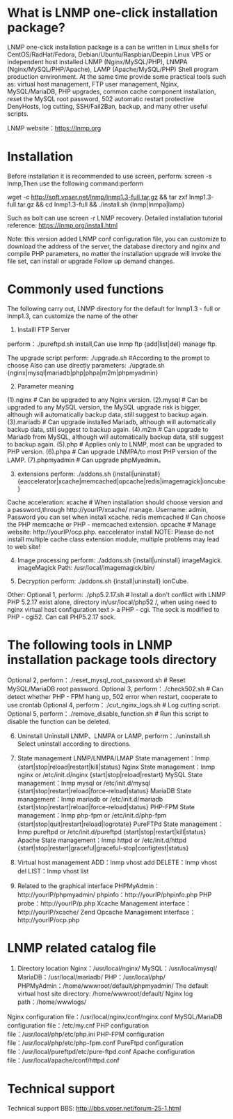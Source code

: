 # What is LNMP one-click installation package?

LNMP one-click installation package is a can be written in Linux shells for CentOS/RadHat/Fedora, Debian/Ubuntu/Raspbian/Deepin Linux VPS or independent host installed LNMP (Nginx/MySQL/PHP),
LNMPA (Nginx/MySQL/PHP/Apache), LAMP (Apache/MySQL/PHP) Shell program production environment. At the same time provide some practical tools such as: virtual host management, FTP user management, Nginx, MySQL/MariaDB, PHP upgrades, common cache component installation, reset the MySQL root password, 502 automatic restart protective DenyHosts, log cutting, SSH/Fail2Ban, backup, and many other useful scripts.

LNMP website：https://lnmp.org

# Installation

Before installation it is recommended to use screen, perform: screen -s lnmp,Then use the following command:perform

wget -c http://soft.vpser.net/lnmp/lnmp1.3-full.tar.gz && tar zxf lnmp1.3-full.tar.gz && cd lnmp1.3-full && ./install.sh {lnmp|lnmpa|lamp}

Such as bolt can use screen -r LNMP recovery.
Detailed installation tutorial reference: https://lnmp.org/install.html

Note: this version added LNMP conf configuration file, you can customize to download the address of the server, the database directory and nginx and compile PHP parameters, no matter the installation upgrade will invoke the file set, can install or upgrade
Follow up demand changes.

# Commonly used functions

  The following carry out, LNMP directory for the default for lnmp1.3 - full or lnmp1.3, can customize the name of the other

1. Installl FTP Server

  perform：./pureftpd.sh install,Can use lnmp ftp {add|list|del} manage ftp.

  The upgrade script
  perform: ./upgrade.sh   #According to the prompt to choose
  Also can use directly parameters: ./upgrade.sh {nginx|mysql|mariadb|php|phpa|m2m|phpmyadmin}

2. Parameter meaning

(1).nginx             # Can be upgraded to any Nginx version.
(2).mysql             # Can be upgraded to any MySQL version, the MySQL upgrade risk is bigger, although will automatically backup data, still suggest to backup again.
(3).mariadb           # Can upgrade installed Mariadb, although will automatically backup data, still suggest to backup again.
(4).m2m               # Can upgrade to Mariadb from MySQL, although will automatically backup data, still suggest to backup again.
(5).php               # Applies only to LNMP, most can be upgraded to PHP version.
(6).phpa              # Can upgrade LNMPA/to most PHP version of the LAMP.
(7).phpmyadmin        # Can upgrade phpMyadmin。

3. extensions
  perform: ./addons.sh {install|uninstall} {eaccelerator|xcache|memcached|opcache|redis|imagemagick|ioncube}

Cache acceleration:
    xcache            # When installation should choose version and a password,through http://yourIP/xcache/ manage. Username: admin, Password you can set when install xcache.
    redis
    memcached         # Can choose the PHP memcache or PHP - memcached extension.
    opcache           # Manage website: http://yourIP/ocp.php.
    eaccelerator install
    NOTE: Please do not install multiple cache class extension module, multiple problems may lead to web site!

4. Image processing
  perform: ./addons.sh {install|uninstall} imageMagick imageMagick
  Path: /usr/local/imagemagick/bin/

5. Decryption
  perform: ./addons.sh {install|uninstall} ionCube.

Other:
  Optional 1, perform: ./php5.2.17.sh  # Install a don't conflict with LNMP PHP 5.2.17 exist alone, directory in/usr/local/php52 /, when using need to nginx virtual host configuration text > a PHP - cgi. The sock is modified to PHP - cgi52. Can call PHP5.2.17 sock. 
  # The following tools in LNMP installation package tools directory
  Optional 2, perform：./reset_mysql_root_password.sh # Reset MySQL/MariaDB root password.
  Optional 3, perform：./check502.sh                  # Can detect whether PHP - FPM hang up, 502 error when restart, cooperate to use crontab 
  Optional 4, perform：./cut_nginx_logs.sh            # Log cutting script.
  Optional 5, perform：./remove_disable_function.sh   # Run this script to disable the function can be deleted.

6. Uninstall
  Uninstall LNMP、LNMPA or LAMP, perform：./uninstall.sh Select uninstall according to directions.

7. State management
  LNMP/LNMPA/LMAP State management：lnmp {start|stop|reload|restart|kill|status}
  Nginx State management：lnmp nginx or /etc/init.d/nginx {start|stop|reload|restart}
  MySQL State management：lnmp mysql or /etc/init.d/mysql {start|stop|restart|reload|force-reload|status}
  MariaDB State management：lnmp mariadb or /etc/init.d/mariadb {start|stop|restart|reload|force-reload|status}
  PHP-FPM State management：lnmp php-fpm or /etc/init.d/php-fpm {start|stop|quit|restart|reload|logrotate}
  PureFTPd State management：lnmp pureftpd or /etc/init.d/pureftpd {start|stop|restart|kill|status}
  Apache State management：lnmp httpd or /etc/init.d/httpd {start|stop|restart|graceful|graceful-stop|configtest|status}

8. Virtual host management
  ADD：lnmp vhost add
  DELETE：lnmp vhost del
  LIST：lnmp vhost list

9. Related to the graphical interface
  PHPMyAdmin：http://yourIP/phpmyadmin/
  phpinfo：http://yourIP/phpinfo.php
  PHP probe：http://yourIP/p.php
  Xcache Management interface：http://yourIP/xcache/
  Zend Opcache Management interface：http://yourIP/ocp.php

# LNMP related catalog file

1. Directory location
  Nginx：/usr/local/nginx/
  MySQL：/usr/local/mysql/
  MariaDB：/usr/local/mariadb/
  PHP：/usr/local/php/
  PHPMyAdmin：/home/wwwroot/default/phpmyadmin/
  The default virtual host site directory: /home/wwwroot/default/
  Nginx log path：/home/wwwlogs/

  Nginx configuration file：/usr/local/nginx/conf/nginx.conf
  MySQL/MariaDB configuration file：/etc/my.cnf
  PHP configuration file：/usr/local/php/etc/php.ini
  PHP-FPM configuration file：/usr/local/php/etc/php-fpm.conf
  PureFtpd configuration file：/usr/local/pureftpd/etc/pure-ftpd.conf
  Apache configuration file：/usr/local/apache/conf/httpd.conf


# Technical support

Technical support BBS: http://bbs.vpser.net/forum-25-1.html

